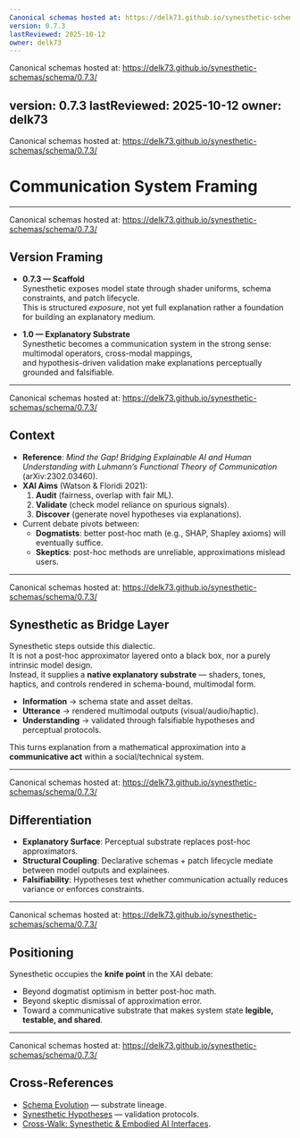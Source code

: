```yaml
---
Canonical schemas hosted at: https://delk73.github.io/synesthetic-schemas/schema/0.7.3/
version: 0.7.3
lastReviewed: 2025-10-12
owner: delk73
---
```

Canonical schemas hosted at: https://delk73.github.io/synesthetic-schemas/schema/0.7.3/

version: 0.7.3
lastReviewed: 2025-10-12
owner: delk73
---
Canonical schemas hosted at: https://delk73.github.io/synesthetic-schemas/schema/0.7.3/

# Communication System Framing

---
Canonical schemas hosted at: https://delk73.github.io/synesthetic-schemas/schema/0.7.3/

## Version Framing

- **0.7.3 — Scaffold**  
  Synesthetic exposes model state through shader uniforms, schema constraints, and patch lifecycle.  
  This is structured *exposure*, not yet full explanation rather a foundation for building an explanatory medium.  

- **1.0 — Explanatory Substrate**  
  Synesthetic becomes a communication system in the strong sense: multimodal operators, cross-modal mappings,  
  and hypothesis-driven validation make explanations perceptually grounded and falsifiable.  

---
Canonical schemas hosted at: https://delk73.github.io/synesthetic-schemas/schema/0.7.3/

## Context

- **Reference**: *Mind the Gap! Bridging Explainable AI and Human Understanding with Luhmann’s Functional Theory of Communication* (arXiv:2302.03460).  
- **XAI Aims** (Watson & Floridi 2021):  
  1. **Audit** (fairness, overlap with fair ML).  
  2. **Validate** (check model reliance on spurious signals).  
  3. **Discover** (generate novel hypotheses via explanations).  
- Current debate pivots between:  
  - **Dogmatists**: better post-hoc math (e.g., SHAP, Shapley axioms) will eventually suffice.  
  - **Skeptics**: post-hoc methods are unreliable, approximations mislead users.  

---
Canonical schemas hosted at: https://delk73.github.io/synesthetic-schemas/schema/0.7.3/

## Synesthetic as Bridge Layer

Synesthetic steps outside this dialectic.  
It is not a post-hoc approximator layered onto a black box, nor a purely intrinsic model design.  
Instead, it supplies a **native explanatory substrate** — shaders, tones, haptics, and controls rendered in schema-bound, multimodal form.  

- **Information** → schema state and asset deltas.  
- **Utterance** → rendered multimodal outputs (visual/audio/haptic).  
- **Understanding** → validated through falsifiable hypotheses and perceptual protocols.  

This turns explanation from a mathematical approximation into a **communicative act** within a social/technical system.

---
Canonical schemas hosted at: https://delk73.github.io/synesthetic-schemas/schema/0.7.3/

## Differentiation

- **Explanatory Surface**: Perceptual substrate replaces post-hoc approximators.  
- **Structural Coupling**: Declarative schemas + patch lifecycle mediate between model outputs and explainees.  
- **Falsifiability**: Hypotheses test whether communication actually reduces variance or enforces constraints.  

---
Canonical schemas hosted at: https://delk73.github.io/synesthetic-schemas/schema/0.7.3/

## Positioning

Synesthetic occupies the **knife point** in the XAI debate:  
- Beyond dogmatist optimism in better post-hoc math.  
- Beyond skeptic dismissal of approximation error.  
- Toward a communicative substrate that makes system state **legible, testable, and shared**.  

---
Canonical schemas hosted at: https://delk73.github.io/synesthetic-schemas/schema/0.7.3/

## Cross-References

- [Schema Evolution](../schema_evolution.md) — substrate lineage.  
- [Synesthetic Hypotheses](../hypotheses.md) — validation protocols.  
- [Cross-Walk: Synesthetic & Embodied AI Interfaces](crosswalk_perception_interfaces.md).  
